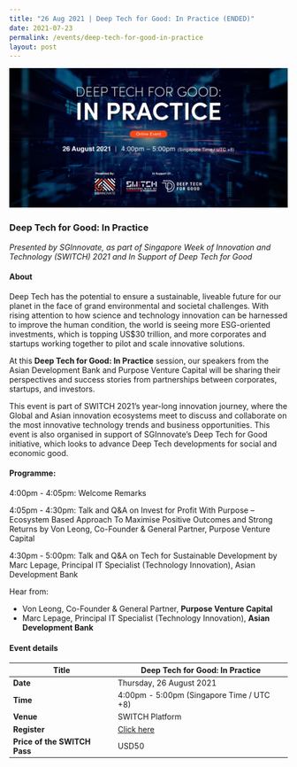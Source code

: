 ```yaml
---
title: "26 Aug 2021 | Deep Tech for Good: In Practice (ENDED)"
date: 2021-07-23
permalink: /events/deep-tech-for-good-in-practice
layout: post
---
```

![Alt text for image on Isomer site](/images/in-practice_2160x1080px_0.jpg)

### Deep Tech for Good: In Practice

*Presented by SGInnovate, as part of Singapore Week of Innovation and Technology (SWITCH) 2021 and In Support of Deep Tech for Good*

#### About

Deep Tech has the potential to ensure a sustainable, liveable future for our planet in the face of grand environmental and societal challenges. With rising attention to how science and technology innovation can be harnessed to improve the human condition, the world is seeing more ESG-oriented investments, which is topping US$30 trillion, and more corporates and startups working together to pilot and scale innovative solutions.  

At this **Deep Tech for Good: In Practice** session, our speakers from the Asian Development Bank and Purpose Venture Capital will be sharing their perspectives and success stories from partnerships between corporates, startups, and investors.

This event is part of SWITCH 2021’s year-long innovation journey, where the Global and Asian innovation ecosystems meet to discuss and collaborate on the most innovative technology trends and business opportunities. This event is also organised in support of SGInnovate’s Deep Tech for Good initiative, which looks to advance Deep Tech developments for social and economic good.
 
#### Programme:
4:00pm - 4:05pm: Welcome Remarks

4:05pm - 4:30pm: Talk and Q&A on Invest for Profit With Purpose – Ecosystem Based Approach To Maximise Positive Outcomes and Strong Returns by Von Leong, Co-Founder & General Partner, Purpose Venture Capital

4:30pm - 5:00pm: Talk and Q&A on Tech for Sustainable Development by Marc Lepage, Principal IT Specialist (Technology Innovation), Asian Development Bank


Hear from:
- Von Leong, Co-Founder & General Partner, **Purpose Venture Capital**
- Marc Lepage, Principal IT Specialist (Technology Innovation), **Asian Development Bank**

#### Event details


| **Title** | **Deep Tech for Good: In Practice**|
| -------- | -------- |
|**Date** | Thursday, 26 August 2021 
| **Time**    | 4:00pm - 5:00pm (Singapore Time / UTC +8) |
|**Venue** | SWITCH Platform 
| **Register** | [Click here](https://events.hubilo.com/switchsg/register) |
|**Price of the SWITCH Pass** | USD50